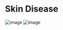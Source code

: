 # Skin Disease
![image](https://github.com/user-attachments/assets/7a2314c6-a000-4c01-8121-97c0e14c15e8)
![image](https://github.com/user-attachments/assets/d6b8466d-bb52-40ac-9273-bfaf891492f0)

